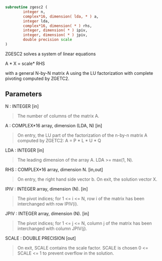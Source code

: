 ```fortran
subroutine zgesc2 (
        integer n,
        complex*16, dimension( lda, * ) a,
        integer lda,
        complex*16, dimension( * ) rhs,
        integer, dimension( * ) ipiv,
        integer, dimension( * ) jpiv,
        double precision scale
)
```

ZGESC2 solves a system of linear equations

A \* X = scale\* RHS

with a general N-by-N matrix A using the LU factorization with
complete pivoting computed by ZGETC2.

## Parameters
N : INTEGER [in]
> The number of columns of the matrix A.

A : COMPLEX\*16 array, dimension (LDA, N) [in]
> On entry, the  LU part of the factorization of the n-by-n
> matrix A computed by ZGETC2:  A = P \* L \* U \* Q

LDA : INTEGER [in]
> The leading dimension of the array A.  LDA >= max(1, N).

RHS : COMPLEX\*16 array, dimension N. [in,out]
> On entry, the right hand side vector b.
> On exit, the solution vector X.

IPIV : INTEGER array, dimension (N). [in]
> The pivot indices; for 1 <= i <= N, row i of the
> matrix has been interchanged with row IPIV(i).

JPIV : INTEGER array, dimension (N). [in]
> The pivot indices; for 1 <= j <= N, column j of the
> matrix has been interchanged with column JPIV(j).

SCALE : DOUBLE PRECISION [out]
> On exit, SCALE contains the scale factor. SCALE is chosen
> 0 <= SCALE <= 1 to prevent overflow in the solution.
